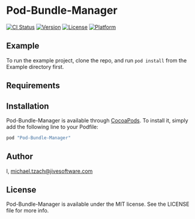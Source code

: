 # Pod-Bundle-Manager

[![CI Status](http://img.shields.io/travis/I/Pod-Bundle-Manager.svg?style=flat)](https://travis-ci.org/I/Pod-Bundle-Manager)
[![Version](https://img.shields.io/cocoapods/v/Pod-Bundle-Manager.svg?style=flat)](http://cocoapods.org/pods/Pod-Bundle-Manager)
[![License](https://img.shields.io/cocoapods/l/Pod-Bundle-Manager.svg?style=flat)](http://cocoapods.org/pods/Pod-Bundle-Manager)
[![Platform](https://img.shields.io/cocoapods/p/Pod-Bundle-Manager.svg?style=flat)](http://cocoapods.org/pods/Pod-Bundle-Manager)

## Example

To run the example project, clone the repo, and run `pod install` from the Example directory first.

## Requirements

## Installation

Pod-Bundle-Manager is available through [CocoaPods](http://cocoapods.org). To install
it, simply add the following line to your Podfile:

```ruby
pod "Pod-Bundle-Manager"
```

## Author

I, michael.tzach@jivesoftware.com

## License

Pod-Bundle-Manager is available under the MIT license. See the LICENSE file for more info.

